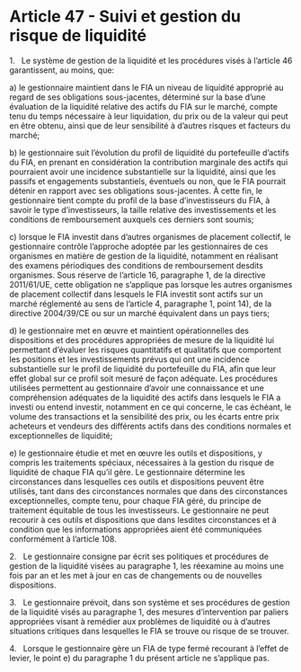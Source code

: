 # Article 47 - Suivi et gestion du risque de liquidité


1.   Le système de gestion de la liquidité et les procédures visés à l’article 46 garantissent, au moins, que:

a) le gestionnaire maintient dans le FIA un niveau de liquidité approprié au regard de ses obligations sous-jacentes, déterminé sur la base d’une évaluation de la liquidité relative des actifs du FIA sur le marché, compte tenu du temps nécessaire à leur liquidation, du prix ou de la valeur qui peut en être obtenu, ainsi que de leur sensibilité à d’autres risques et facteurs du marché;

b) le gestionnaire suit l’évolution du profil de liquidité du portefeuille d’actifs du FIA, en prenant en considération la contribution marginale des actifs qui pourraient avoir une incidence substantielle sur la liquidité, ainsi que les passifs et engagements substantiels, éventuels ou non, que le FIA pourrait détenir en rapport avec ses obligations sous-jacentes. À cette fin, le gestionnaire tient compte du profil de la base d’investisseurs du FIA, à savoir le type d’investisseurs, la taille relative des investissements et les conditions de remboursement auxquels ces derniers sont soumis;

c) lorsque le FIA investit dans d’autres organismes de placement collectif, le gestionnaire contrôle l’approche adoptée par les gestionnaires de ces organismes en matière de gestion de la liquidité, notamment en réalisant des examens périodiques des conditions de remboursement desdits organismes. Sous réserve de l’article 16, paragraphe 1, de la directive 2011/61/UE, cette obligation ne s’applique pas lorsque les autres organismes de placement collectif dans lesquels le FIA investit sont actifs sur un marché réglementé au sens de l’article 4, paragraphe 1, point 14), de la directive 2004/39/CE ou sur un marché équivalent dans un pays tiers;

d) le gestionnaire met en œuvre et maintient opérationnelles des dispositions et des procédures appropriées de mesure de la liquidité lui permettant d’évaluer les risques quantitatifs et qualitatifs que comportent les positions et les investissements prévus qui ont une incidence substantielle sur le profil de liquidité du portefeuille du FIA, afin que leur effet global sur ce profil soit mesuré de façon adéquate. Les procédures utilisées permettent au gestionnaire d’avoir une connaissance et une compréhension adéquates de la liquidité des actifs dans lesquels le FIA a investi ou entend investir, notamment en ce qui concerne, le cas échéant, le volume des transactions et la sensibilité des prix, ou les écarts entre prix acheteurs et vendeurs des différents actifs dans des conditions normales et exceptionnelles de liquidité;

e) le gestionnaire étudie et met en œuvre les outils et dispositions, y compris les traitements spéciaux, nécessaires à la gestion du risque de liquidité de chaque FIA qu’il gère. Le gestionnaire détermine les circonstances dans lesquelles ces outils et dispositions peuvent être utilisés, tant dans des circonstances normales que dans des circonstances exceptionnelles, compte tenu, pour chaque FIA géré, du principe de traitement équitable de tous les investisseurs. Le gestionnaire ne peut recourir à ces outils et dispositions que dans lesdites circonstances et à condition que les informations appropriées aient été communiquées conformément à l’article 108.

2.   Le gestionnaire consigne par écrit ses politiques et procédures de gestion de la liquidité visées au paragraphe 1, les réexamine au moins une fois par an et les met à jour en cas de changements ou de nouvelles dispositions.

3.   Le gestionnaire prévoit, dans son système et ses procédures de gestion de la liquidité visés au paragraphe 1, des mesures d’intervention par paliers appropriées visant à remédier aux problèmes de liquidité ou à d’autres situations critiques dans lesquelles le FIA se trouve ou risque de se trouver.

4.   Lorsque le gestionnaire gère un FIA de type fermé recourant à l’effet de levier, le point e) du paragraphe 1 du présent article ne s’applique pas.

